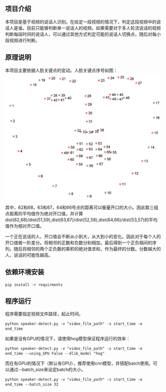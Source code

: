 ## 项目介绍
本项目是基于视频的说话人识别。在给定一段视频的情况下，判定这段视频中的说话人是谁。目前只能够判断单一说话人的视频。如果需要对于多人轮流说话的视频判断每段时间的说话人，可以通过其他方式判定可能的说话人切换点，随后对每小段视频进行判断。

## 原理说明
本项目主要依据人脸关键点的变动。人脸关键点序号如图：
![人脸关键点](https://github.com/flandy2010/video-based-speaker-detection/blob/master/IMG/key%20point.jpg)

其中，62和68，63和67，64和66号点的距离可以衡量开口的大小。因此取三组点距离的平均值作为绝对开口值，并计算dist(62,68)/dist(51,59),dist(63,67)/dist(52,58),dist(64,66)/dist(53,57)的平均值作为相对开口值。

一个正在说话的人，开口值会不断从小到大，从大到小的变化。因此对于每个人的开口值做一阶差分。将相邻的正数和负数分别相加，最后得到一个正负相间的序列。随后将相邻的两个正负数的乘积的绝对值求和，作为最终的分数。分数越大的人，说话的可能性越高。

## 依赖环境安装
`pip install -r requirments`

## 程序运行
程序需要指定视频文件路径，起止时间。

```
python speaker-detect.py -v "video_file_path" -s start_time -e end_time
```

如果是没有GPU的情况下，请使用hog模型保证程序运行的效率：

```
python speaker-detect.py -v "video_file_path" -s start_time -e end_time --using_GPU False --dlib_model "hog"
```

而在有GPU的情况下（默认有GPU），推荐使用cnn模型，并搭配batch使用。可以通过--batch_size来设定batch的大小。

```
python speaker-detect.py -v "video_file_path" -s start_time -e end_time --batch_size 32
```

